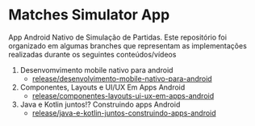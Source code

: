 # Matches Simulator App

App Android Nativo de Simulação de Partidas. Este repositório foi organizado em algumas branches que representam as implementações realizadas durante os seguintes conteúdos/vídeos

1. Desenvomvimento mobile nativo para android
      -  [release/desenvolvimento-mobile-nativo-para-android](https://github.com/wtsntc/matches-simulator-app/tree/release/desenvolvimento-mobile-nativo-para-android)
1. Componentes, Layouts e UI/UX Em Apps Android
      -  [release/componentes-layouts-ui-ux-em-apps-android](https://github.com/wtsntc/matches-simulator-app/tree/release/componentes-layouts-ui-ux-em-apps-android)
1. Java e Kotlin juntos!? Construindo apps Android
      -  [release/java-e-kotlin-juntos-construindo-apps-android](https://github.com/wtsntc/matches-simulator-app/tree/release/java-e-kotlin-juntos-construindo-apps-android)
